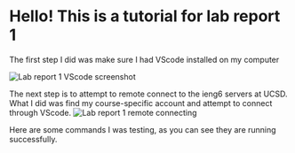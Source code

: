 # Hello! This is a tutorial for lab report 1

The first step I did was make sure I had VScode installed on my computer

![Lab report 1 VScode screenshot](https://user-images.githubusercontent.com/97641362/149598023-f06ae688-6856-46b8-86d9-4b694a1020ad.png)


The next step is to attempt to remote connect to the ieng6 servers at UCSD. What I did was find my course-specific account and attempt to connect through VScode.
![Lab report 1 remote connecting](https://user-images.githubusercontent.com/97641362/149598933-f7edc213-3474-43cd-a678-39e4c0b24984.png)

Here are some commands I was testing, as you can see they are running successfully.


